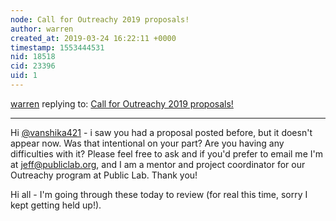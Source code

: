 ```yaml
---
node: Call for Outreachy 2019 proposals!
author: warren
created_at: 2019-03-24 16:22:11 +0000
timestamp: 1553444531
nid: 18518
cid: 23396
uid: 1
---
```




[warren](../profile/warren) replying to: [Call for Outreachy 2019 proposals!](../notes/gauravano/03-12-2019/call-for-outreachy-2019-proposals)

----
 Hi [@vanshika421](/profile/vanshika421) - i saw you had a proposal posted before, but it doesn't appear now. Was that intentional on your part? Are you having any difficulties with it? Please feel free to ask and if you'd prefer to email me I'm at jeff@publiclab.org, and I am a mentor and project coordinator for our Outreachy program at Public Lab. Thank you!

Hi all - I'm going through these today to review (for real this time, sorry I kept getting held up!). 
